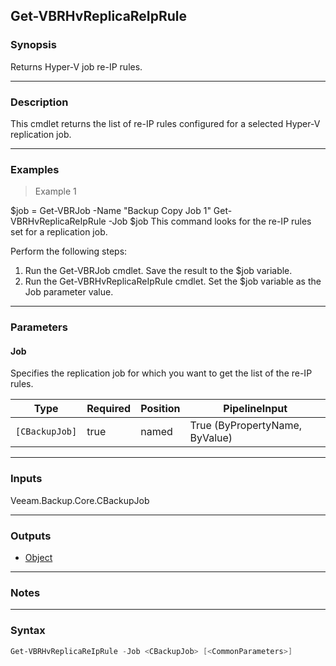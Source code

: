 Get-VBRHvReplicaReIpRule
------------------------

### Synopsis
Returns Hyper-V job re-IP rules.

---

### Description

This cmdlet returns the list of re-IP rules configured for a selected Hyper-V replication job.

---

### Examples
> Example 1

$job = Get-VBRJob -Name "Backup Copy Job 1"
Get-VBRHvReplicaReIpRule -Job $job
This command looks for the re-IP rules set for a replication job.

Perform the following steps:
1. Run the Get-VBRJob cmdlet. Save the result to the $job variable.
2. Run the Get-VBRHvReplicaReIpRule cmdlet. Set the $job variable as the Job parameter value.

---

### Parameters
#### **Job**
Specifies the replication job for which you want to get the list of the re-IP rules.

|Type          |Required|Position|PipelineInput                 |
|--------------|--------|--------|------------------------------|
|`[CBackupJob]`|true    |named   |True (ByPropertyName, ByValue)|

---

### Inputs
Veeam.Backup.Core.CBackupJob

---

### Outputs
* [Object](https://learn.microsoft.com/en-us/dotnet/api/System.Object)

---

### Notes

---

### Syntax
```PowerShell
Get-VBRHvReplicaReIpRule -Job <CBackupJob> [<CommonParameters>]
```
